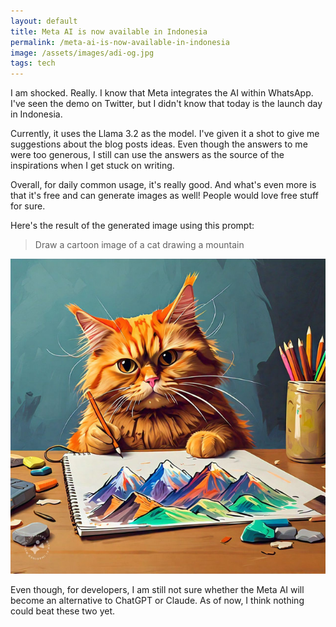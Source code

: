 ```yaml
---
layout: default
title: Meta AI is now available in Indonesia
permalink: /meta-ai-is-now-available-in-indonesia
image: /assets/images/adi-og.jpg
tags: tech
---
```


I am shocked. Really. I know that Meta integrates the AI within WhatsApp. I've seen the demo on Twitter, but I didn't know that today is the launch day in Indonesia.

Currently, it uses the Llama 3.2 as the model. I've given it a shot to give me suggestions about the blog posts ideas. Even though the answers to me were too generous, I still can use the answers as the source of the inspirations when I get stuck on writing.

Overall, for daily common usage, it's really good. And what's even more is that it's free and can generate images as well! People would love free stuff for sure.

Here's the result of the generated image using this prompt:

> Draw a cartoon image of a cat drawing a mountain

![The orange cat drawing a mountain](/assets/images/2024/12/cat-drawing-a-mountain.jpg)

Even though, for developers, I am still not sure whether the Meta AI will become an alternative to ChatGPT or Claude. As of now, I think nothing could beat these two yet.
